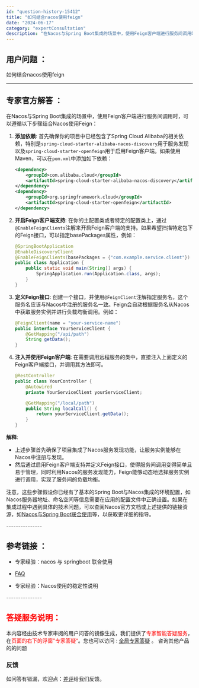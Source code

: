 ```yaml
---
id: "question-history-15412"
title: "如何结合nacos使用feign"
date: "2024-06-17"
category: "expertConsultation"
description: "在Nacos与Spring Boot集成的场景中，使用Feign客户端进行服务间调用时，可以遵循以下步骤结合Nacos使用Feign：1. **添加依赖**:   首先确保你的项目中已经包含了Spring Cloud Alibaba的相关依赖，特别是`spring-cloud-starter-ali"
---
```


## 用户问题 ： 
 如何结合nacos使用feign  

---------------
## 专家官方解答 ：

在Nacos与Spring Boot集成的场景中，使用Feign客户端进行服务间调用时，可以遵循以下步骤结合Nacos使用Feign：

1. **添加依赖**:
   首先确保你的项目中已经包含了Spring Cloud Alibaba的相关依赖，特别是`spring-cloud-starter-alibaba-nacos-discovery`用于服务发现以及`spring-cloud-starter-openfeign`用于启用Feign客户端。如果使用Maven，可以在`pom.xml`中添加如下依赖：

   ```xml
   <dependency>
       <groupId>com.alibaba.cloud</groupId>
       <artifactId>spring-cloud-starter-alibaba-nacos-discovery</artifactId>
   </dependency>
   <dependency>
       <groupId>org.springframework.cloud</groupId>
       <artifactId>spring-cloud-starter-openfeign</artifactId>
   </dependency>
   ```

2. **开启Feign客户端支持**:
   在你的主配置类或者特定的配置类上，通过`@EnableFeignClients`注解来开启Feign客户端的支持。如果希望扫描特定包下的Feign接口，可以指定basePackages属性，例如：

   ```java
   @SpringBootApplication
   @EnableDiscoveryClient
   @EnableFeignClients(basePackages = {"com.example.service.client"})
   public class Application {
       public static void main(String[] args) {
           SpringApplication.run(Application.class, args);
       }
   }
   ```

3. **定义Feign接口**:
   创建一个接口，并使用`@FeignClient`注解指定服务名，这个服务名应该与Nacos中注册的服务名一致。Feign会自动根据服务名从Nacos中获取服务实例并进行负载均衡调用。例如：

   ```java
   @FeignClient(name = "your-service-name")
   public interface YourServiceClient {
       @GetMapping("/api/path")
       String getData();
   }
   ```

4. **注入并使用Feign客户端**:
   在需要调用远程服务的类中，直接注入上面定义的Feign客户端接口，并调用其方法即可。

   ```java
   @RestController
   public class YourController {
       @Autowired
       private YourServiceClient yourServiceClient;

       @GetMapping("/local/path")
       public String localCall() {
           return yourServiceClient.getData();
       }
   }
   ```

**解释**:
- 上述步骤首先确保了项目集成了Nacos服务发现功能，让服务实例能够在Nacos中注册与发现。
- 然后通过启用Feign客户端支持并定义Feign接口，使得服务间调用变得简单且易于管理，同时利用Nacos的服务发现能力，Feign能够动态地选择服务实例进行调用，实现了服务间的负载均衡。

注意，这些步骤假设你已经有了基本的Spring Boot与Nacos集成的环境配置，如Nacos服务器地址、命名空间等信息需要在应用的配置文件中正确设置。如果在集成过程中遇到具体的技术问题，可以查阅Nacos官方文档或上述提供的链接资源，如[Nacos与Spring Boot联合使用](https://nacos.io/docs/latest/ecology/use-nacos-with-spring-boot/)等，以获取更详细的指导。


<font color="#949494">---------------</font> 


## 参考链接 ：

* 专家经验：nacos 与 springboot 联合使用 
 
 * [FAQ](https://nacos.io/docs/latest/guide/user/faq)
 
 * 专家经验：Nacos使用的稳定性说明 


 <font color="#949494">---------------</font> 
 


## <font color="#FF0000">答疑服务说明：</font> 

本内容经由技术专家审阅的用户问答的镜像生成，我们提供了<font color="#FF0000">专家智能答疑服务</font>，在<font color="#FF0000">页面的右下的浮窗”专家答疑“</font>。您也可以访问 : [全局专家答疑](https://answer.opensource.alibaba.com/docs/intro) 。 咨询其他产品的的问题

### 反馈
如问答有错漏，欢迎点：[差评](https://ai.nacos.io/user/feedbackByEnhancerGradePOJOID?enhancerGradePOJOId=15482)给我们反馈。
